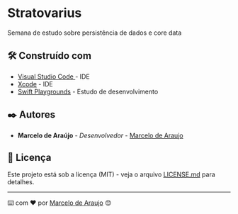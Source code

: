 # Stratovarius

Semana de estudo sobre persistência de dados e core data

## 🛠️ Construído com

* [Visual Studio Code ](https://code.visualstudio.com) - IDE
* [Xcode](https://developer.apple.com/xcode/) - IDE 
* [Swift Playgrounds](https://www.apple.com/br/swift/playgrounds/) - Estudo de desenvolvimento 

## ✒️ Autores

* **Marcelo de Araújo** - *Desenvolvedor* - [Marcelo de Araujo](https://github.com/AIWASS23)

## 📄 Licença

Este projeto está sob a licença (MIT) - veja o arquivo [LICENSE.md](https://github.com/AIWASS23/Stratovarius/blob/main/LICENSE) para detalhes.

---
⌨️ com ❤️ por [Marcelo de Araujo](https://github.com/AIWASS23) 😊